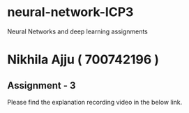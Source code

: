 # neural-network-ICP3
Neural Networks and deep learning assignments

# Nikhila Ajju ( 700742196 )
## Assignment - 3

Please find the explanation recording video in the below link.
